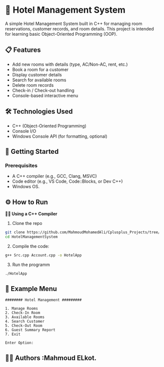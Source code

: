 # 🏨 Hotel Management System

A simple Hotel Management System built in C++ for managing room reservations, customer records, and room details. This project is intended for learning basic Object-Oriented Programming (OOP).

## 📋 Features

- Add new rooms with details (type, AC/Non-AC, rent, etc.)
- Book a room for a customer
- Display customer details
- Search for available rooms
- Delete room records
- Check-in / Check-out handling
- Console-based interactive menu

## 🛠️ Technologies Used

- C++ (Object-Oriented Programming)
- Console I/O
- Windows Console API (for formatting, optional)

## 🚀 Getting Started

### Prerequisites

- A C++ compiler (e.g., GCC, Clang, MSVC)
- Code editor (e.g., VS Code, Code::Blocks, or Dev C++)
- Windows OS.



## ⚙️ How to Run
**🧑‍💻 Using a C++ Compiler**
1. Clone the repo
```bash
git clone https://github.com/MahmoudMohamedAli/Cplusplus_Projects/tree/main/HotelManagementSystem
cd HotelManagementSystem
```
2. Compile the code:
```bash
g++ Src.cpp Account.cpp -o HotelApp
```
3. Run the programm
```bash
./HotelApp
```

## 🧩 Example Menu
```
######## Hotel Management #########

1. Manage Rooms
2. Check-In Room
3. Available Rooms
4. Search Customer
5. Check-Out Room
6. Guest Summary Report
7. Exit

Enter Option:   
```

## 👨‍💻 Authors :Mahmoud ELkot.